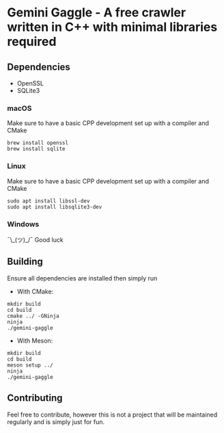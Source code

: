 # Gemini Gaggle - A free crawler written in C++ with minimal libraries required

## Dependencies
- OpenSSL
- SQLite3

### macOS
Make sure to have a basic CPP development set up with a compiler and CMake

```
brew install openssl
brew install sqlite
```

### Linux
Make sure to have a basic CPP development set up with a compiler and CMake

```
sudo apt install libssl-dev
sudo apt install libsqlite3-dev
```

### Windows
¯\\\_(ツ)\_/¯ Good luck


## Building
Ensure all dependencies are installed then simply run

- With CMake:
```
mkdir build
cd build
cmake ../ -GNinja
ninja
./gemini-gaggle
```

- With Meson:
```
mkdir build
cd build
meson setup ../
ninja
./gemini-gaggle
```

## Contributing
Feel free to contribute, however this is not a project that will be maintained regularly and is simply just for fun.
